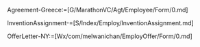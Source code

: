 Agreement-Greece:=[G/MarathonVC/Agt/Employee/Form/0.md]

InventionAssignment-=[S/Index/Employ/InventionAssignment.md]

OfferLetter-NY:=[Wx/com/melwanichan/EmployOffer/Form/0.md]
